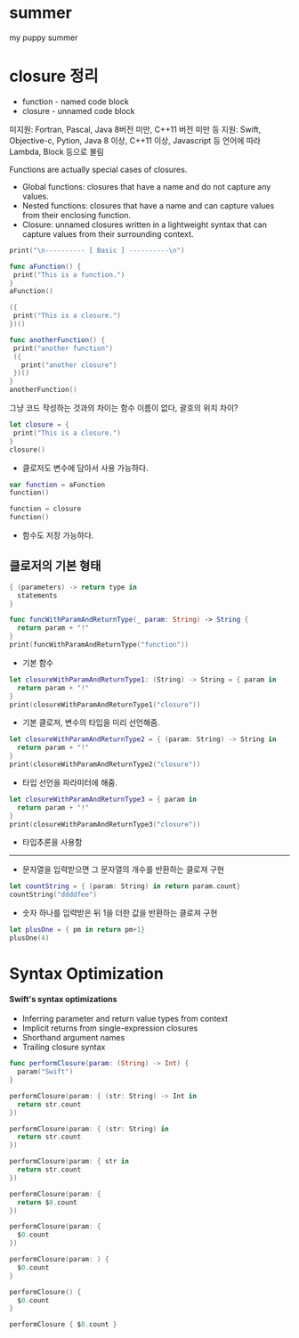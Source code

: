# summer
my puppy summer


# closure 정리


* function - named code block
* closure - unnamed code block


미지원: Fortran, Pascal, Java 8버전 미만, C++11 버전 미만 등
지원: Swift, Objective-c, Pytion, Java 8 이상, C++11 이상, Javascript 등 언어에 따라 Lambda, Block 등으로 불림


 Functions are actually special cases of closures.
 
 - Global functions: closures that have a name and do not capture any values.
 - Nested functions: closures that have a name and can capture values from their enclosing function.
 - Closure: unnamed closures written in a lightweight syntax that can capture values from their surrounding context.
 
 
 ```swift
 print("\n---------- [ Basic ] ----------\n")

func aFunction() {
  print("This is a function.")
}
aFunction()

({
  print("This is a closure.")
})()

func anotherFunction() {
  print("another function")
  ({
    print("another closure")
  })()
}
anotherFunction()
 ```
 
 
 그냥 코드 작성하는 것과의 차이는
 함수 이름이 없다, 괄호의 위치 차이?
 
 
 
 ```swift
 let closure = {
  print("This is a closure.")
}
closure()
 ```
 * 클로저도 변수에 담아서 사용 가능하다. 
 
 
 ```swift
 var function = aFunction
function()

function = closure
function()
 ```
 * 함수도 저장 가능하다.
 
 
 ## 클로저의 기본 형태
 ```swift
 { (parameters) -> return type in
   statements
 }
 ```
 
```swift
func funcWithParamAndReturnType(_ param: String) -> String {
  return param + "!"
}
print(funcWithParamAndReturnType("function"))
```
* 기본 함수

```swift
let closureWithParamAndReturnType1: (String) -> String = { param in
  return param + "!"
}
print(closureWithParamAndReturnType1("closure"))
```
* 기본 클로져, 변수의 타입을 미리 선언해줌. 

```swift
let closureWithParamAndReturnType2 = { (param: String) -> String in
  return param + "!"
}
print(closureWithParamAndReturnType2("closure"))
```
* 타입 선언을 파라미터에 해줌. 

```swift
let closureWithParamAndReturnType3 = { param in
  return param + "!"
}
print(closureWithParamAndReturnType3("closure"))
```
* 타입추론을 사용함
---


* 문자열을 입력받으면 그 문자열의 개수를 반환하는 클로져 구현

```swift
let countString = { (param: String) in return param.count}
countString("ddddfee")
```

* 숫자 하나를 입력받은 뒤 1을 더한 값을 반환하는 클로져 구현
```swift
let plusOne = { pm in return pm+1}
plusOne(4)
```

# Syntax Optimization

 #### Swift's syntax optimizations
 - Inferring parameter and return value types from context
 - Implicit returns from single-expression closures
 - Shorthand argument names
 - Trailing closure syntax


```swift
func performClosure(param: (String) -> Int) {
  param("Swift")
}

performClosure(param: { (str: String) -> Int in
  return str.count
})

performClosure(param: { (str: String) in
  return str.count
})

performClosure(param: { str in
  return str.count
})

performClosure(param: {
  return $0.count
})

performClosure(param: {
  $0.count
})

performClosure(param: ) {
  $0.count
}

performClosure() {
  $0.count
}

performClosure { $0.count }
```


















